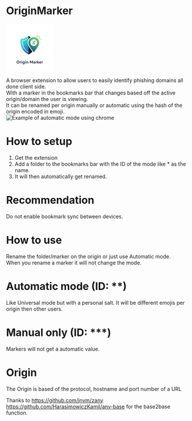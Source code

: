 # OriginMarker

![icon](icon.jpg)

A browser extension to allow users to easily identify phishing domains all done client side.  
With a marker in the bookmarks bar that changes based off the active origin/domain the user is viewing.  
It can be renamed per origin manually or automatic using the hash of the origin encoded in emoji.  
![Example of automatic mode using chrome](Chrome.png)

# How to setup

1. Get the extension
2. Add a folder to the bookmarks bar with the ID of the mode like \* as the name.
3. It will then automatically get renamed.

# Recommendation

Do not enable bookmark sync between devices.

# How to use

Rename the folder/marker on the origin or just use Automatic mode.  
When you rename a marker it will not change the mode.

# Automatic mode (ID: \*\*)

Like Universal mode but with a personal salt.
It will be different emojis per origin then other users.

# Manual only (ID: \*\*\*)

Markers will not get a automatic value.

# Origin

The Origin is based of the protocol, hostname and port number of a URL

Thanks to https://github.com/jnvm/zany https://github.com/HarasimowiczKamil/any-base for the base2base function.
